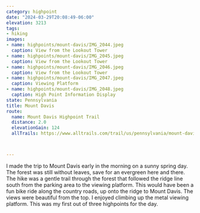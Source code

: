 ```yaml
---
category: highpoint
date: "2024-03-29T20:08:49-06:00"
elevation: 3213
tags: 
- hiking
images:
- name: highpoints/mount-davis/IMG_2044.jpeg
  caption: View from the Lookout Tower 
- name: highpoints/mount-davis/IMG_2045.jpeg
  caption: View from the Lookout Tower 
- name: highpoints/mount-davis/IMG_2046.jpeg
  caption: View from the Lookout Tower 
- name: highpoints/mount-davis/IMG_2047.jpeg
  caption: Viewing Platform
- name: highpoints/mount-davis/IMG_2048.jpeg
  caption: High Point Information Display
state: Pennsylvania
title: Mount Davis
route:
  name: Mount Davis Highpoint Trail
  distance: 2.0
  elevationGain: 124
  allTrails: https://www.alltrails.com/trail/us/pennsylvania/mount-davis-highpoint-trail



---
```

I made the trip to Mount Davis early in the morning on a sunny spring day.  The forest was still without leaves, save for an evergreen here and there.  The hike was a gentle trail through the forest that followed the ridge line south from the parking area to the viewing platform.  This would have been a fun bike ride along the country roads, up onto the ridge to Mount Davis.  The views were beautiful from the top.  I enjoyed climbing up the metal viewing platform.  This was my first out of three highpoints for the day.
